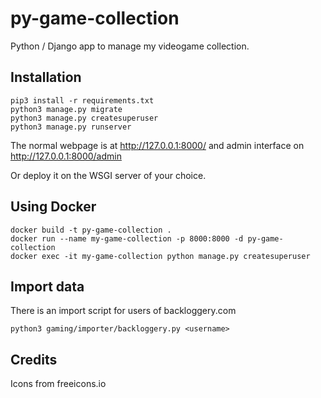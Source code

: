 # py-game-collection
Python / Django app to manage my videogame collection.

## Installation

```
pip3 install -r requirements.txt
python3 manage.py migrate
python3 manage.py createsuperuser
python3 manage.py runserver
```

The normal webpage is at http://127.0.0.1:8000/ and admin interface on http://127.0.0.1:8000/admin

Or deploy it on the WSGI server of your choice.

## Using Docker

```
docker build -t py-game-collection .
docker run --name my-game-collection -p 8000:8000 -d py-game-collection
docker exec -it my-game-collection python manage.py createsuperuser
```

## Import data

There is an import script for users of backloggery.com

```
python3 gaming/importer/backloggery.py <username>
```

## Credits

Icons from freeicons.io
